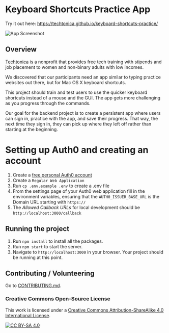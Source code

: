 # Keyboard Shortcuts Practice App

Try it out here: https://techtonica.github.io/keyboard-shortcuts-practice/

![App Screenshot](/images/app-screenshot.png)

## Overview

[Techtonica](https://techtonica.org) is a nonprofit that provides free tech training with stipends and job placement to women and non-binary adults with low incomes.

We discovered that our participants need an app similar to typing practice websites out there, but for Mac OS X keyboard shortcuts.

This project should train and test users to use the quicker keyboard shortcuts instead of a mouse and the GUI. The app gets more challenging as you progress through the commands.

Our goal for the backend project is to create a persistent app where users 
can sign in, practice with the app, and save their progress. That way, the next time they sign in, they can pick up where they left off rather than starting at the beginning.

# Setting up Auth0 and creating an account
1. Create a [free personal Auth0 account](https://auth0.com/)
1. Create a `Regular Web Application`
1. Run `cp .env.example .env` to create a .env file
1. From the settings page of your Auth0 web application fill in the environment variables, ensuring that the `AUTH0_ISSUER_BASE_URL` is the Domain URL starting with `https://`
1. The _Allowed Callback URLs_ for local development should be `http://localhost:3000/callback`

## Running the project

1. Run `npm install` to install all the packages.
1. Run `npm start` to start the server.
1. Navigate to `http://localhost:3000` in your browser. Your project should be running at this point.

## Contributing / Volunteering

Go to [CONTRIBUTING.md](/CONTRIBUTING.md).

### Creative Commons Open-Source License

This work is licensed under a [Creative Commons Attribution-ShareAlike 4.0 International License](https://creativecommons.org/licenses/by-sa/4.0/legalcode).

[![CC BY-SA 4.0](https://i.creativecommons.org/l/by-sa/4.0/88x31.png)](https://creativecommons.org/licenses/by-sa/4.0/legalcode)
